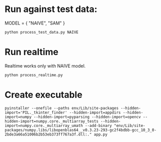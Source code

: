 # Run against test data:

MODEL = { "NAIVE", "SAM" }

`python process_test_data.py NAIVE`

# Run realtime

Realtime works only with NAIVE model.

`python process_realtime.py`

# Create executable

`pyinstaller --onefile --paths env/Lib/site-packages --hidden-import='PIL._tkinter_finder' --hidden-import=appdirs --hidden-import=numpy --hidden-import=pyparsing --hidden-import=opencv --hidden-import=numpy.core._multiarray_tests --hidden-import=numpy.core._multiarray_umath --add-binary "env/Lib/site-packages/numpy.libs/libopenblas64__v0.3.23-293-gc2f4bdbb-gcc_10_3_0-2bde3a66a51006b2b53eb373ff767a3f.dll:." app.py`
